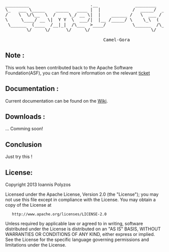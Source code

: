 <pre>
_________                       .__              ________                     
\_   ___ \_____    _____   ____ |  |            /  _____/  ________________   
/    \  \/\__  \  /     \_/ __ \|  |    ______ /   \  ___ /  _ \_  __ \__  \  
\     \____/ __ \|  Y Y  \  ___/|  |__ /_____/ \    \_\  (  <_> )  | \// __ \_
 \______  (____  /__|_|  /\___  >____/          \______  /\____/|__|  (____  /
        \/     \/      \/     \/                       \/                  \/ 

		                             Camel-Gora
</pre>

## Note :

 This work has been contributed back to the Apache Software Foundation(ASF),
you can find more information on the relevant [ticket](https://issues.apache.org/jira/browse/CAMEL-4817)

## Documentation : 

  Current documentation can be found on the [Wiki](https://github.com/ipolyzos/camel-gora/wiki).

## Downloads :

... Comming soon!
    
## Conclusion

Just try this !

##  License:

   Copyright 2013 Ioannis Polyzos

   Licensed under the Apache License, Version 2.0 (the "License");
   you may not use this file except in compliance with the License.
   You may obtain a copy of the License at

       http://www.apache.org/licenses/LICENSE-2.0

   Unless required by applicable law or agreed to in writing, software
   distributed under the License is distributed on an "AS IS" BASIS,
   WITHOUT WARRANTIES OR CONDITIONS OF ANY KIND, either express or implied.
   See the License for the specific language governing permissions and
   limitations under the License.
